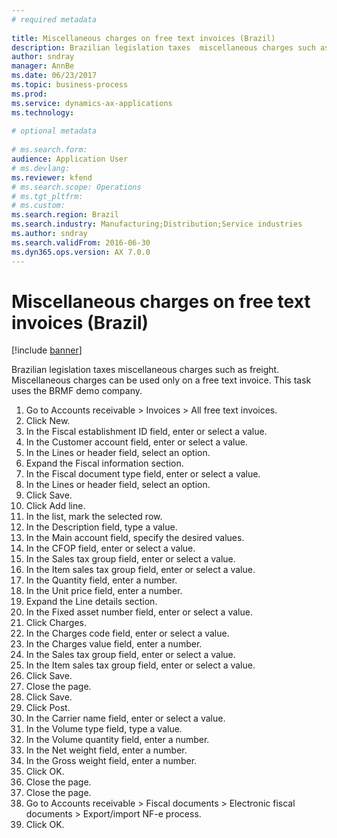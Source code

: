 ```yaml
--- 
# required metadata 
 
title: Miscellaneous charges on free text invoices (Brazil)
description: Brazilian legislation taxes  miscellaneous charges such as freight. 
author: sndray
manager: AnnBe 
ms.date: 06/23/2017
ms.topic: business-process 
ms.prod:  
ms.service: dynamics-ax-applications 
ms.technology:  
 
# optional metadata 
 
# ms.search.form:   
audience: Application User 
# ms.devlang:  
ms.reviewer: kfend
# ms.search.scope: Operations 
# ms.tgt_pltfrm:  
# ms.custom:  
ms.search.region: Brazil
ms.search.industry: Manufacturing;Distribution;Service industries
ms.author: sndray
ms.search.validFrom: 2016-06-30 
ms.dyn365.ops.version: AX 7.0.0 
---
```

# Miscellaneous charges on free text invoices (Brazil)

[!include [banner](../../includes/banner.md)]

Brazilian legislation taxes  miscellaneous charges such as freight. Miscellaneous charges can be used only on a free text invoice. This task uses the BRMF demo company.

1. Go to Accounts receivable > Invoices > All free text invoices.
2. Click New.
3. In the Fiscal establishment ID field, enter or select a value.
4. In the Customer account field, enter or select a value.
5. In the Lines or header field, select an option.
6. Expand the Fiscal information section.
7. In the Fiscal document type field, enter or select a value.
8. In the Lines or header field, select an option.
9. Click Save.
10. Click Add line.
11. In the list, mark the selected row.
12. In the Description field, type a value.
13. In the Main account field, specify the desired values.
14. In the CFOP field, enter or select a value.
15. In the Sales tax group field, enter or select a value.
16. In the Item sales tax group field, enter or select a value.
17. In the Quantity field, enter a number.
18. In the Unit price field, enter a number.
19. Expand the Line details section.
20. In the Fixed asset number field, enter or select a value.
21. Click Charges.
22. In the Charges code field, enter or select a value.
23. In the Charges value field, enter a number.
24. In the Sales tax group field, enter or select a value.
25. In the Item sales tax group field, enter or select a value.
26. Click Save.
27. Close the page.
28. Click Save.
29. Click Post.
30. In the Carrier name field, enter or select a value.
31. In the Volume type field, type a value.
32. In the Volume quantity field, enter a number.
33. In the Net weight field, enter a number.
34. In the Gross weight field, enter a number.
35. Click OK.
36. Close the page.
37. Close the page.
38. Go to Accounts receivable > Fiscal documents > Electronic fiscal documents > Export/import NF-e process.
39. Click OK.

